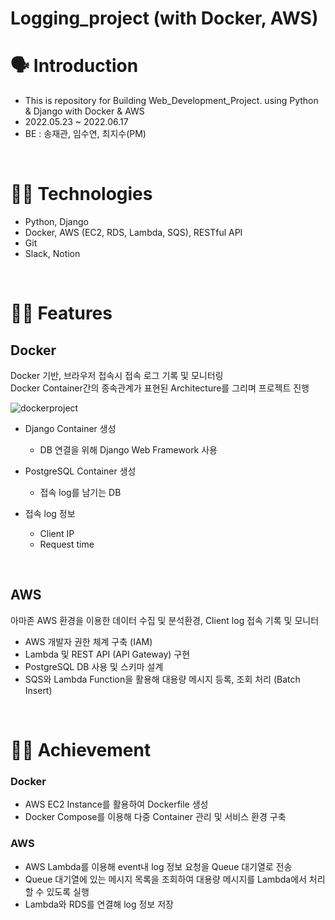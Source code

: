 # Logging_project (with Docker, AWS)

# 🗣 Introduction

- This is repository for Building Web_Development_Project. using Python & Django with Docker & AWS
- 2022.05.23 ~ 2022.06.17
- BE : 송재관, 임수연, 최지수(PM)
<br/>

# 👩‍💻 Technologies

- Python, Django
- Docker, AWS (EC2, RDS, Lambda, SQS), RESTful API
- Git
- Slack, Notion
<br/>

# 🧑‍💻 Features

## Docker

Docker 기반, 브라우저 접속시 접속 로그 기록 및 모니터링 <br/>
Docker Container간의 종속관계가 표현된 Architecture를 그리며 프로젝트 진행

![dockerproject](https://user-images.githubusercontent.com/95554757/173224541-5cc23f89-e1d7-4114-a885-a10e0d995c73.PNG)

- Django Container 생성
  - DB 연결을 위해  Django Web Framework 사용

- PostgreSQL Container 생성
  - 접속 log를 남기는 DB

- 접속 log 정보
  - Client IP
  - Request time
    
<br/>

## AWS

아마존 AWS 환경을 이용한 데이터 수집 및 분석환경, Client log 접속 기록 및 모니터
  - AWS 개발자 권한 체계 구축 (IAM)
  - Lambda 및 REST API (API Gateway) 구현
  - PostgreSQL DB 사용 및 스키마 설계
  - SQS와 Lambda Function을 활용해 대용량 메시지 등록, 조회 처리 (Batch Insert)
 
<br/>

# 🙋‍♀️ Achievement

### Docker
  - AWS EC2 Instance를 활용하여 Dockerfile 생성
  - Docker Compose를 이용해 다중 Container 관리 및 서비스 환경 구축

### AWS
  - AWS Lambda를 이용해 event내 log 정보 요청을 Queue 대기열로 전송
  - Queue 대기열에 있는 메시지 목록을 조회하여 대용량 메시지를 Lambda에서 처리할 수 있도록 실행
  - Lambda와 RDS를 연결해 log 정보 저장
 
